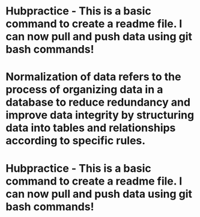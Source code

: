# Hubpractice - This is a basic command to create a readme file. I can now pull and push data using git bash commands!
# Normalization of data refers to the process of organizing data in a database to reduce redundancy and improve data integrity by structuring data into tables and relationships according to specific rules.
# Hubpractice - This is a basic command to create a readme file. I can now pull and push data using git bash commands!